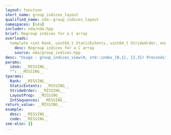 ```yaml
---
layout: function
short_name: group_indices_layout
qualified_name: nda::group_indices_layout
namespaces: [nda]
includer: nda/nda.hpp
brief: Regroup indices for a C array
overloads:
  template <int Rank, uint64_t StaticExtents, uint64_t StrideOrder, enum nda::layout_prop_e LayoutProp, typename IntSequences> auto nda::group_indices_layout(const idx_map<Rank, StaticExtents, StrideOrder, LayoutProp> & idxm, IntSequences... ):
    desc: Regroup indices for a C array
    source: nda/group_indices.hpp
desc: "Usage : group_indices_view(A, std::index_{0,1}, {2,3}) Precondition : - every indices is listed in the {...} exactly once. - the indices in one group are consecutive in memory."
params:
  idxm: __MISSING__
  "": __MISSING__
tparams:
  Rank: __MISSING__
  StaticExtents: __MISSING__
  StrideOrder: __MISSING__
  LayoutProp: __MISSING__
  IntSequences: __MISSING__
return_value: __MISSING__
example:
  desc: __MISSING__
  code: __MISSING__
see-also: []
...
```

